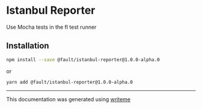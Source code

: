 # Istanbul Reporter

Use Mocha tests in the fl test runner

## Installation

```bash
npm install --save @fault/istanbul-reporter@1.0.0-alpha.0
```
or
```bash
yarn add @fault/istanbul-reporter@1.0.0-alpha.0
```

---
This documentation was generated using [writeme](https://www.npmjs.com/package/@pshaw/writeme)

